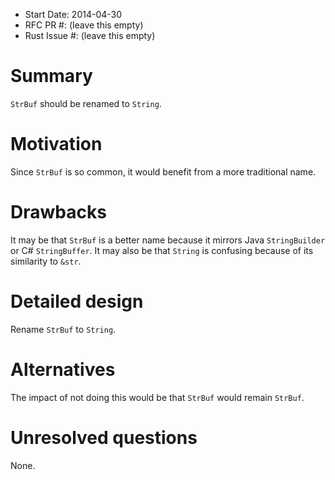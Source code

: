 - Start Date: 2014-04-30
- RFC PR #: (leave this empty)
- Rust Issue #: (leave this empty)

# Summary

`StrBuf` should be renamed to `String`.

# Motivation

Since `StrBuf` is so common, it would benefit from a more traditional name.

# Drawbacks

It may be that `StrBuf` is a better name because it mirrors Java `StringBuilder` or C# `StringBuffer`. It may also be that `String` is confusing because of its similarity to `&str`.

# Detailed design

Rename `StrBuf` to `String`.

# Alternatives

The impact of not doing this would be that `StrBuf` would remain `StrBuf`.

# Unresolved questions

None.